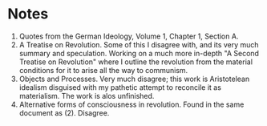 # Notes

1. Quotes from the German Ideology, Volume 1, Chapter 1, Section A.
2. A Treatise on Revolution. Some of this I disagree with, and its very much summary and speculation. Working on a much more in-depth "A Second Treatise on Revolution" where I outline the revolution from the material conditions for it to arise all the way to communism.
3. Objects and Processes. Very much disagree; this work is Aristotelean idealism disguised with my pathetic attempt to reconcile it as materialism. The work is alos unfinished.
4. Alternative forms of consciousness in revolution. Found in the same document as (2). Disagree.
